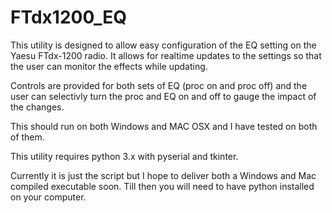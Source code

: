 # FTdx1200_EQ
This utility is designed to allow easy configuration of the EQ setting on the Yaesu FTdx-1200 radio.  It allows for realtime updates to the settings so that the user can monitor the effects while updating.

Controls are provided for both sets of EQ (proc on and proc off) and the user can selectivly turn the proc and EQ on and off to gauge the impact of the changes.

This should run on both Windows and MAC OSX and I have tested on both of them.

This utility requires python 3.x with pyserial and tkinter.

Currently it is just the script but I hope to deliver both a Windows and Mac compiled executable soon.  Till then you will need to have python installed on your computer.
